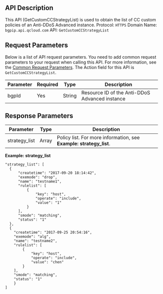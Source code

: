 ﻿

## API Description
This API (GetCustomCCStrategyList) is used to obtain the list of CC custom policies of an Anti-DDoS Advanced instance.
Protocol: `HTTPS`
Domain Name: `bgpip.api.qcloud.com`
API: `GetCustomCCStrategyList`

## Request Parameters
Below is a list of API request parameters. You need to add common request parameters to your request when calling this API. For more information, see the [Common Request Parameters](https://cloud.tencent.com/document/product/1014/31224). The Action field for this API is `GetCustomCCStrategyList`.

| Parameter | Required | Type | Description |
|---------|---------|---------|---------|
| bgpId | Yes | String | Resource ID of the Anti-DDoS Advanced instance |

## Response Parameters
| Parameter | Type | Description |
|---------|---------|---------|
| strategy_list | Array | Policy list. For more information, see **Example: strategy_list**. |

<span id="strategy_list"></span>
**Example: strategy_list** 
```
"strategy_list": [
  {
      "createtime": "2017-09-20 18:14:42",
      "exemode": "drop",
      "name": "testname1",
      "rulelist": [
          {
              "key": "host",
              "operate": "include",
              "value": "1"
          }
      ],
      "smode": "matching",
      "status": "1"
  },
  {
    "createtime": "2017-09-25 20:54:16",
    "exemode": "alg",
    "name": "testname2",
    "rulelist": [
        {
            "key": "host",
            "operate": "include",
            "value": "chen"
        }
    ],
    "smode": "matching",
    "status": "1"
	}
] 
```


